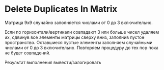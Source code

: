 # Delete Duplicates In Matrix

Матрица 9х9 случайно заполняется числами от 0 до 3 включительно.

Если по горизонтали/вертикали совпадают 3 или больше чисел удаляем их,
сдвинув все элементы матрицы сверху вниз, заполнив пустое пространство.
Оставшиеся пустые элементы заполняем случайными числами от 0 до 3 включительно.
Повторяем процедуру до тех пор пока не будет совпадений.

Результат выполнения вывести/залогировать
